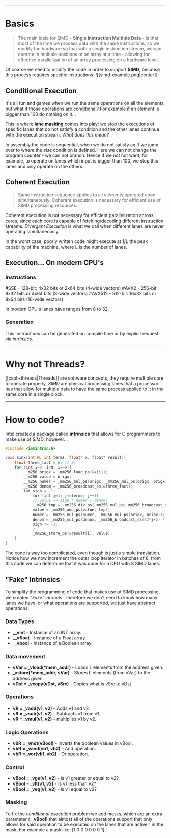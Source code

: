 ***
# Basics
> The main ideia for SIMD - **Single Instruction Multiple Data** - is that most of the time we process data with the same instructions, so we modify the hardware so that with a single instruction stream, we can operate in multiple positions of an array at a time - allowing for effective parallelization of an array processing on a hardware level.

Of coarse we need to modify the code in order to support **SIMD**, because this process requires specific instructions.
![[simd-example.png|center]]
## Conditional Execution

It's all fun and games when we run the same operations on all the elements, but what if those operations are conditional? For example if an element is bigger than 100 do nothing on it...

This is where **lane masking** comes into play: we stop the executions of specific lanes that do not satisfy a condition and the other lanes continue with the execution stream.
*What does this mean?*

In assembly the code is sequential, when we do not satisfy an *if* we jump over to where the *else* condition is defined. Here we can not change the program counter - we can not branch. Hence if we not not want, for example, to operate on lanes which input is bigger than 100, we stop this lanes and only operate on the others.

## Coherent Execution

> Same instruction sequence applies to all elements operated upon simultaneously. Coherent execution is necessary for efficient use of SIMD processing resources.

Coherent execution is not necessary for efficient parallelization across cores, since each core is capable of fetching/decoding different instruction streams.
*Divergent Execution* is what we call when different lanes are never operating simultaneously.

In the worst case, poorly written code might execute at 1/L the peak capability of the machine, where L is the number of lanes.

## Execution... On modern CPU's
### Instructions
#SSE - 128-bit: 4x32 bits or 2x64 bits (4-wide vectors)
#AVX2 - 256-bit: 8x32 bits or 4x64 bits (8-wide vectors)
#AVX512 - 512-bit: 16x32 bits or 8x64 bits (16-wide vectors)

In modern GPU's lanes have ranges from 8 to 32.
### Generation
This instructions can be generated on compile time or by explicit request via *intrinsics*. 

***
# Why not Threads?

[[csph-threads|Threads]] are software concepts, they require multiple core to operate properly, *SIMD* are physical processing lanes that a processor has that allow for multiple data to have the same process applied to it in the same core in a single clock.
***
# How to code?

Intel created a package called **intrinsics** that allows for C programmers to make use of *SIMD*, however...
```C
#include <immintrin.h>

void sinx(int N, int terms, float* x, float* result){
	float three_fact = 6; // 3!
	for (int i=0; i<N; i+=8){
		__m256 origx = _mm256_load_ps(&x[i]);
		__m256 value = origx;
		__m256 numer = _mm256_mul_ps(origx, _mm256_mul_ps(origx, origx));
		__m256 denom = _mm256_broadcast_ss(&three_fact);
		int sign = -1;
			for (int j=1; j<=terms; j++){
			// value += sign * numer / denom;
			__m256 tmp = _mm256_div_ps(_mm256_mul_ps(_mm256_broadcast_ss(sign),numer),denom);
			value = _mm256_add_ps(value, tmp);
			numer = _mm256_mul_ps(numer, _mm256_mul_ps(origx, origx));
			denom = _mm256_mul_ps(denom, _mm256_broadcast_ss((2*j+2) * (2*j+3)));
			sign *= -1;
			}
			_mm256_store_ps(&result[i], value);
	}
}
```
The code is way too complicated, even though is just a simple translation.
Notice how we now increment the outer loop iterator in batches of 8, from this code we can determine that it was done for a CPU with 8 SIMD lanes.

## "Fake" Intrinsics

To simplify the programming of code that makes use of SIMD processing, we created *"Fake" intrincis*. Therefore we don't need to know how many lanes we have, or what operations are supported, we just have abstract operations.
### Data Types
- **__vint** - Instance of an INT array.
- **__vfloat** - Instance of a Float array.
- **__vbool** - Instance of a Boolean array.
### Data movement
- **vVar = \_vload(\*mem_addr)** - Loads L elements from the address given.
- **\_vstore(\*mem_addr, vVar)** - Stores L elements (from vVar) to the address given.
- **vDst = \_vcopy(vDst, vSrc)** - Copies what is vSrc to vDst.
### Operations
- **vR = \_vadd(v1, v2)** - Adds v1 and v2.
- **vR = \_vsub(v1, v2)** - Subtracts v1 from v1.
- **vR = \_vmul(v1, v2)** - multiplies v1 by v2.
### Logic Operations
- **vbR = \_vnot(vBool)** - Inverts the boolean values in vBool.
- **vbR = \_vand(vb1, vb2)** - And operation.
- **vbR = \_vor(vb1, vb2)** - Or operation.
### Control
- **vBool = \_vge(v1, v2)** - Is v1 greater or equal to v2?
- **vBool = \_vlt(v1, v2)** - Is v1 less than v2?
- **vBool = \_veq(v1, v2)** - Is v1 equal to v2?

### Masking
To fix the *conditional execution* problem we add masks, which are an extra parameter (**__vBool**) that almost all of the operations support that only allows for said operation to be executed on the lanes that are active 1 in the mask.
For example a mask like: [1 0 0 0 0 0 0 1]